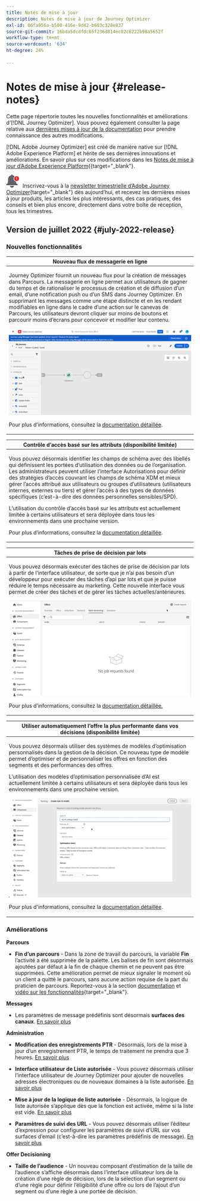 ```yaml
---
title: Notes de mise à jour
description: Notes de mise à jour de Journey Optimizer
exl-id: 06fa956a-b500-416e-9d42-b683c328e837
source-git-commit: 16bda5dcdfdc65f236d814ec02c6222b98a5652f
workflow-type: tm+mt
source-wordcount: '634'
ht-degree: 24%

---
```


# Notes de mise à jour {#release-notes}

Cette page répertorie toutes les nouvelles fonctionnalités et améliorations d&#39;[!DNL Journey Optimizer]. Vous pouvez également consulter la page relative aux [dernières mises à jour de la documentation](documentation-updates.md) pour prendre connaissance des autres modifications.

[!DNL Adobe Journey Optimizer] est créé de manière native sur [!DNL Adobe Experience Platform] et hérite de ses dernières innovations et améliorations. En savoir plus sur ces modifications dans les [Notes de mise à jour d’Adobe Experience Platform](https://experienceleague.adobe.com/docs/experience-platform/release-notes/latest.html?lang=fr){{target=&quot;_blank&quot;}.

![Newsletter](../assets/do-not-localize/nl-icon.png) Inscrivez-vous à la [newsletter trimestrielle d’Adobe Journey Optimizer](https://www.adobe.com/subscription/Adobe_Journey_Optimizer_NL.html){target=&quot;_blank&quot;} dès aujourd’hui, et recevez les dernières mises à jour produits, les articles les plus intéressants, des cas pratiques, des conseils et bien plus encore, directement dans votre boîte de réception, tous les trimestres.

## Version de juillet 2022 {#july-2022-release}

### Nouvelles fonctionnalités

<table>
<thead>
<tr>
<th><strong>Nouveau flux de messagerie en ligne</strong><br/></th>
</tr>
</thead>
<tbody>
<tr>
<td>
<p>Journey Optimizer fournit un nouveau flux pour la création de messages dans Parcours. La messagerie en ligne permet aux utilisateurs de gagner du temps et de rationaliser le processus de création et de diffusion d’un email, d’une notification push ou d’un SMS dans Journey Optimizer. En supprimant les messages comme une étape distincte et en les rendant modifiables en ligne dans le cadre d’une action sur le canevas de Parcours, les utilisateurs devront cliquer sur moins de boutons et parcourir moins d’écrans pour concevoir et modifier leur contenu.</p>
<img src="assets/do-not-localize/inline.gif"/>
<p>Pour plus d’informations, consultez la <a href="../messages/get-started-content.md">documentation détaillée</a>.</p>
</td>
</tr>
</tbody>
</table>


<table>
<thead>
<tr>
<th><strong>Contrôle d’accès basé sur les attributs (disponibilité limitée)</strong><br/></th>
</tr>
</thead>
<tbody>
<tr>
<td>
<p>Vous pouvez désormais identifier les champs de schéma avec des libellés qui définissent les portées d’utilisation des données ou de l’organisation. Les administrateurs peuvent utiliser l’interface Autorisations pour définir des stratégies d’accès couvrant les champs de schéma XDM et mieux gérer l’accès attribué aux utilisateurs ou groupes d’utilisateurs (utilisateurs internes, externes ou tiers) et gérer l’accès à des types de données spécifiques (c’est-à-dire des données personnelles sensibles/SPD).</p>
<p>L’utilisation du contrôle d’accès basé sur les attributs est actuellement limitée à certains utilisateurs et sera déployée dans tous les environnements dans une prochaine version.</p>
<p>Pour plus d’informations, consultez la <a href="../administration/attribute-based-access.md">documentation détaillée</a>.</p>
</td>
</tr>
</tbody>
</table>

<table>
<thead>
<tr>
<th><strong>Tâches de prise de décision par lots</strong><br/></th>
</tr>
</thead>
<tbody>
<tr>
<td>
<p>Vous pouvez désormais exécuter des tâches de prise de décision par lots à partir de l’interface utilisateur, de sorte que je n’ai pas besoin d’un développeur pour exécuter des tâches d’api par lots et que je puisse réduire le temps nécessaire au marketing. Cette nouvelle interface vous permet de créer des tâches et de gérer les tâches actuelles/antérieures.</p>
<img src="assets/do-not-localize/batch.gif"/>
<p>Pour plus d’informations, consultez la <a href="../offers/batch-delivery.md">documentation détaillée.</p>
</td>
</tr>
</tbody>
</table>

<table>
<thead>
<tr>
<th><strong>Utiliser automatiquement l’offre la plus performante dans vos décisions (disponibilité limitée)</strong><br/></th>
</tr>
</thead>
<tbody>
<tr>
<td>
<p>Vous pouvez désormais utiliser des systèmes de modèles d’optimisation personnalisés dans la gestion de la décision. Ce nouveau type de modèle permet d’optimiser et de personnaliser les offres en fonction des segments et des performances des offres.</p>
<p>L’utilisation des modèles d’optimisation personnalisée d’AI est actuellement limitée à certains utilisateurs et sera déployée dans tous les environnements dans une prochaine version.</p>
<img src="assets/do-not-localize/ai-ranking.gif"/>
<p>Pour plus d'informations, consultez la <a href="../offers/ranking/personalized-optimization-model.md">documentation détaillée</a>.</p>
</td>
</tr>
</tbody>
</table>

### Améliorations

**Parcours**

* **Fin d’un parcours** - Dans la zone de travail du parcours, la variable **Fin** l’activité a été supprimée de la palette. Les balises de fin sont désormais ajoutées par défaut à la fin de chaque chemin et ne peuvent pas être supprimées. Cette amélioration permet de mieux signaler le moment où un client a quitté le parcours, sans aucune action requise de la part du praticien de parcours. Reportez-vous à la section [documentation](../building-journeys/journey-end.md) et [vidéo sur les fonctionnalités](https://video.tv.adobe.com/v/345376){target=&quot;_blank&quot;}.

**Messages**

* Les paramètres de message prédéfinis sont désormais **surfaces des canaux**. [En savoir plus](../configuration/channel-surfaces.md)

**Administration**

* **Modification des enregistrements PTR** - Désormais, lors de la mise à jour d’un enregistrement PTR, le temps de traitement ne prendra que 3 heures. [En savoir plus](../configuration/ptr-records.md#processing)

* **Interface utilisateur de Liste autorisée** - Vous pouvez désormais utiliser l’interface utilisateur de Journey Optimizer pour ajouter de nouvelles adresses électroniques ou de nouveaux domaines à la liste autorisée. [En savoir plus](../configuration/allow-list.md)

* **Mise à jour de la logique de liste autorisée** - Désormais, la logique de liste autorisée s’applique dès que la fonction est activée, même si la liste est vide. [En savoir plus](../configuration/allow-list.md#logic)

* **Paramètres de suivi des URL** - Vous pouvez désormais utiliser l’éditeur d’expression pour configurer les paramètres de suivi d’URL sur vos surfaces d’email (c’est-à-dire les paramètres prédéfinis de message). [En savoir plus](../configuration/email-settings.md#url-tracking)

**Offer Decisioning**

* **Taille de l’audience** - Un nouveau composant d’estimation de la taille de l’audience s’affiche désormais dans l’interface utilisateur lors de la création d’une règle de décision, lors de la sélection d’un segment ou d’une règle pour définir l’éligibilité d’une offre ou lors de l’ajout d’un segment ou d’une règle à une portée de décision.